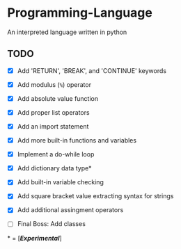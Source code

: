 # Programming-Language
An interpreted language written in python

## TODO
- [x] Add 'RETURN', 'BREAK', and 'CONTINUE' keywords
- [x] Add modulus (`%`) operator 
- [x] Add absolute value function
- [x] Add proper list operators
- [x] Add an import statement
- [x] Add more built-in functions and variables
- [x] Implement a do-while loop
- [x] Add dictionary data type*
- [x] Add built-in variable checking
- [x] Add square bracket value extracting syntax for strings
- [x] Add additional assingment operators





- [ ] Final Boss: Add classes

\* = [**_Experimental_**]